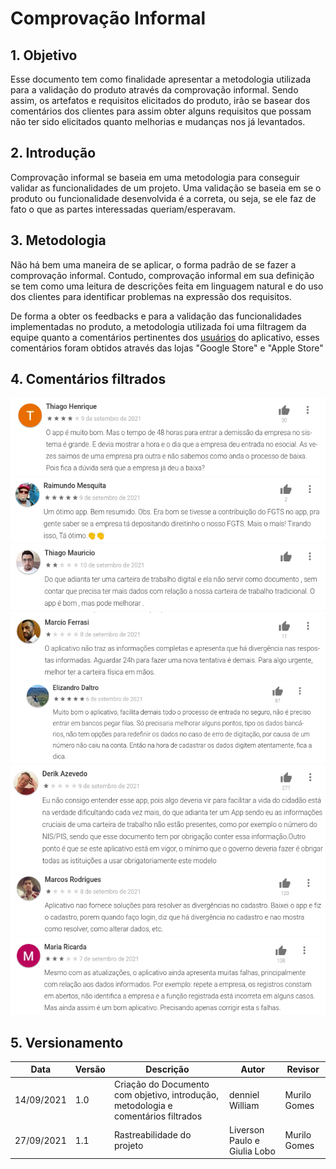 
# Comprovação Informal

## 1. Objetivo

Esse documento tem como finalidade apresentar a metodologia utilizada para a validação do produto através da comprovação informal. Sendo assim, os artefatos e requisitos elicitados do produto, irão se basear dos comentários dos clientes para assim obter alguns requisitos que possam não ter sido elicitados quanto melhorias e mudanças nos já levantados. 


## 2. Introdução

Comprovação informal se baseia em uma metodologia para conseguir validar as funcionalidades de um projeto. Uma validação se baseia em se o produto ou funcionalidade desenvolvida é a correta, ou seja, se ele faz de fato o que as partes interessadas queriam/esperavam.


## 3. Metodologia

Não há bem uma maneira de se aplicar, o forma padrão de se fazer a comprovação informal. Contudo, comprovação informal em sua definição se tem como uma leitura de descrições feita em linguagem natural e do uso dos clientes para identificar problemas na expressão dos requisitos. 

De forma a obter os feedbacks e para a validação das funcionalidades implementadas no produto, a metodologia utilizada foi uma filtragem da equipe quanto a comentários pertinentes dos <a href="../lexicos#usuario">usuários</a> do aplicativo, esses comentários foram obtidos através das lojas "Google Store" e "Apple Store"

## 4. Comentários filtrados

![](../../assets/comprovacao_informal/caso_01.png)
![](../../assets/comprovacao_informal/caso_02.png)
![](../../assets/comprovacao_informal/caso_03.png)
![](../../assets/comprovacao_informal/caso_04.png)
![](../../assets/comprovacao_informal/caso_05.png)
![](../../assets/comprovacao_informal/caso_06.png)
![](../../assets/comprovacao_informal/caso_07.png)
![](../../assets/comprovacao_informal/caso_08.png)


## 5. Versionamento

| Data       | Versão | Descrição            |         Autor           | Revisor |
|------------|-----|-------------------------|-------------------------|---------|
| 14/09/2021 | 1.0 | Criação do Documento com objetivo, introdução, metodologia e comentários filtrados  | denniel William | Murilo Gomes |
| 27/09/2021 | 1.1 | Rastreabilidade do projeto  | Liverson Paulo e Giulia Lobo | Murilo Gomes |
